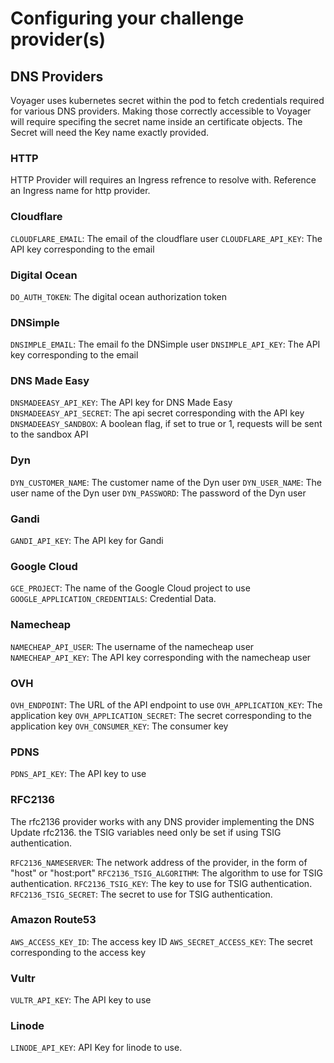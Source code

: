 # Configuring your challenge provider(s)

## DNS Providers
Voyager uses kubernetes secret within the pod to fetch credentials required for various DNS providers.
Making those correctly accessible to Voyager will require specifing the secret name inside an certificate objects.
The Secret will need the Key name exactly provided.

### HTTP
HTTP Provider will requires an Ingress refrence to resolve with. Reference an Ingress name for http provider.

### Cloudflare
`CLOUDFLARE_EMAIL`: The email of the cloudflare user
`CLOUDFLARE_API_KEY`: The API key corresponding to the email

### Digital Ocean
`DO_AUTH_TOKEN`: The digital ocean authorization token

### DNSimple
`DNSIMPLE_EMAIL`: The email fo the DNSimple user
`DNSIMPLE_API_KEY`: The API key corresponding to the email

### DNS Made Easy
`DNSMADEEASY_API_KEY`: The API key for DNS Made Easy
`DNSMADEEASY_API_SECRET`: The api secret corresponding with the API key
`DNSMADEEASY_SANDBOX`: A boolean flag, if set to true or 1, requests will be sent to the sandbox API

### Dyn
`DYN_CUSTOMER_NAME`: The customer name of the Dyn user
`DYN_USER_NAME`: The user name of the Dyn user
`DYN_PASSWORD`: The password of the Dyn user

### Gandi
`GANDI_API_KEY`: The API key for Gandi

### Google Cloud
`GCE_PROJECT`: The name of the Google Cloud project to use
`GOOGLE_APPLICATION_CREDENTIALS`: Credential Data.

### Namecheap
`NAMECHEAP_API_USER`: The username of the namecheap user
`NAMECHEAP_API_KEY`: The API key corresponding with the namecheap user

### OVH
`OVH_ENDPOINT`: The URL of the API endpoint to use
`OVH_APPLICATION_KEY`: The application key
`OVH_APPLICATION_SECRET`: The secret corresponding to the application key
`OVH_CONSUMER_KEY`: The consumer key

### PDNS
`PDNS_API_KEY`: The API key to use

### RFC2136
The rfc2136 provider works with any DNS provider implementing the DNS Update rfc2136.
the TSIG variables need only be set if using TSIG authentication.

`RFC2136_NAMESERVER`: The network address of the provider, in the form of "host" or "host:port"
`RFC2136_TSIG_ALGORITHM`: The algorithm to use for TSIG authentication.
`RFC2136_TSIG_KEY`: The key to use for TSIG authentication.
`RFC2136_TSIG_SECRET`: The secret to use for TSIG authentication.

### Amazon Route53
`AWS_ACCESS_KEY_ID`: The access key ID
`AWS_SECRET_ACCESS_KEY`: The secret corresponding to the access key

### Vultr
`VULTR_API_KEY`: The API key to use

### Linode
`LINODE_API_KEY`: API Key for linode to use.